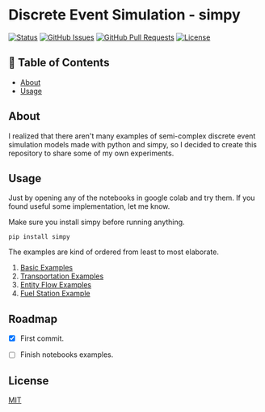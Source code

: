 # Discrete Event Simulation - simpy


[![Status](https://img.shields.io/badge/status-active-success.svg)]()
[![GitHub Issues](https://img.shields.io/github/issues/vitostamatti/discrete-event-simulation-simpy.svg)](https://github.com/vitostamatti/discrete-event-simulation-simpy/issues)
[![GitHub Pull Requests](https://img.shields.io/github/issues-pr/vitostamatti/discrete-event-simulation-simpy.svg)](https://github.com/vitostamatti/discrete-event-simulation-simpy/pulls)
[![License](https://img.shields.io/badge/license-MIT-blue.svg)](/LICENSE)


## 📝 Table of Contents

- [About](#about)
- [Usage](#usage)



## About <a name = "about"></a>

I realized that there aren't many examples of semi-complex discrete event 
simulation models made with python and simpy, so I decided to create this 
repository to share some of my own experiments.

## Usage <a name = "about"></a>

Just by opening any of the notebooks in google colab and try them. If you 
found useful some implementation, let me know. 

Make sure you install simpy before running anything.

```
pip install simpy
```

The examples are kind of ordered from least to most elaborate.

1. [Basic Examples](/notebooks/01-basic_examples.ipynb)
2. [Transportation Examples](/notebooks/02-transportation_examples.ipynb)
3. [Entity Flow Examples](/notebooks/03-entity_flow_examples.ipynb)
4. [Fuel Station Example](/notebooks/04-fuel_station_example.ipynb)


## Roadmap

- [X] First commit.
- [ ] Finish notebooks examples.


## License

[MIT](LICENSE.txt)
